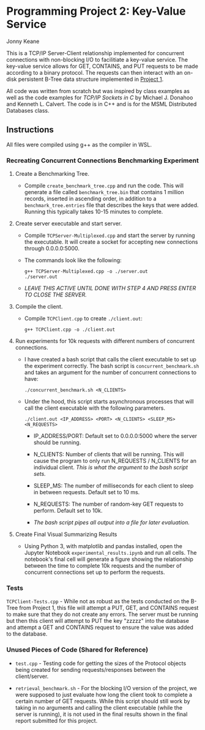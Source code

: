 # Programming Project 2: Key-Value Service

Jonny Keane

This is a TCP/IP Server-Client relationship implemented for concurrent connections with non-blocking I/O to facilitiate a key-value service. The key-value service allows for GET, CONTAINS, and PUT requests to be made according to a binary protocol. The requests can then interact with an on-disk persistent B-Tree data structure implemented in [Project 1](https://github.com/JKeane4210/b-tree).

All code was written from scratch but was inspired by class examples as well as the code examples for *TCP/IP Sockets in C* by Michael J. Donahoo and Kenneth L. Calvert. The code is in C++ and is for the MSML Distributed Databases class.

## Instructions

All files were compiled using g++ as the compiler in WSL.

### Recreating Concurrent Connections Benchmarking Experiment

1. Create a Benchmarking Tree.

    - Compile ```create_benchmark_tree.cpp``` and run the code. This will generate a file called ```benchmark_tree.bin``` that contains 1 million records, inserted in ascending order, in addition to a ```benchmark_tree.entries``` file that describes the keys that were added. Running this typically takes 10-15 minutes to complete.

2. Create server executable and start server.

    - Compile ```TCPServer-Multiplexed.cpp``` and start the server by running the executable. It will create a socket for accepting new connections through 0.0.0.0:5000.

    - The commands look like the following:

        ```
        g++ TCPServer-Multiplexed.cpp -o ./server.out
        ./server.out
        ```

    - *LEAVE THIS ACTIVE UNTIL DONE WITH STEP 4 AND PRESS ENTER TO CLOSE THE SERVER.*

3. Compile the client.

    - Compile ```TCPClient.cpp``` to create ```./client.out```:
        
        ```
        g++ TCPClient.cpp -o ./client.out
        ```

4. Run experiments for 10k requests with different numbers of concurrent connections.

    - I have created a bash script that calls the client executable to set up the experiment correctly. The bash script is ```concurrent_benchmark.sh``` and takes an argument for the number of concurrent connections to have:

        ```
        ./concurrent_benchmark.sh <N_CLIENTS>
        ```

    - Under the hood, this script starts asynchronous processes that will call the client executable with the following parameters.

        ```
        ./client.out <IP_ADDRESS> <PORT> <N_CLIENTS> <SLEEP_MS> <N_REQUESTS>
        ```

        - IP_ADDRESS/PORT: Default set to 0.0.0.0:5000 where the server should be running.

        - N_CLIENTS: Number of clients that will be running. This will cause the program to only run N_REQUESTS / N_CLIENTS for an individual client. *This is what the argument to the bash script sets.*

        - SLEEP_MS: The number of milliseconds for each client to sleep in between requests. Default set to 10 ms.

        - N_REQUESTS: The number of random-key GET requests to perform. Default set to 10k.

        - *The bash script pipes all output into a file for later evaluation.*

5. Create Final Visual Summarizing Results

    - Using Python 3, with matplotlib and pandas installed, open the Jupyter Notebook ```experimental_results.ipynb``` and run all cells. The notebook's final cell will generate a figure showing the relationship between the time to complete 10k requests and the number of concurrent connections set up to perform the requests.

### Tests

```TCPClient-Tests.cpp``` - While not as robust as the tests conducted on the B-Tree from Project 1, this file will attempt a PUT, GET, and CONTAINS request to make sure that they do not create any errors. The server must be running but then this client will attempt to PUT the key "zzzzz" into the database and attempt a GET and CONTAINS request to ensure the value was added to the database.

### Unused Pieces of Code (Shared for Reference)

- ```test.cpp``` - Testing code for getting the sizes of the Protocol objects being created for sending requests/responses between the client/server.

- ```retrieval_benchmark.sh``` - For the blocking I/O version of the project, we were supposed to just evaluate how long the client took to complete a certain number of GET requests. While this script should still work by taking in no arguments and calling the client executable (while the server is running), it is not used in the final results shown in the final report submitted for this project.

